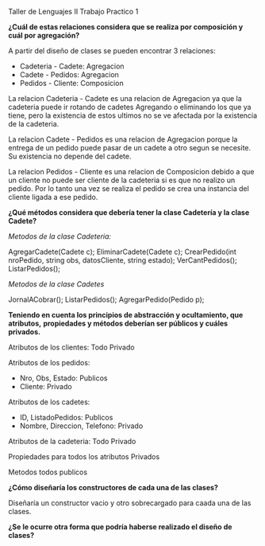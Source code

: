 Taller de Lenguajes II
Trabajo Practico 1

**¿Cuál de estas relaciones considera que se realiza por composición y cuál por agregación?**

A partir del diseño de clases se pueden encontrar 3 relaciones:

- Cadeteria - Cadete: Agregacion
- Cadete - Pedidos: Agregacion
- Pedidos - Cliente: Composicion

La relacion Cadeteria - Cadete es una relacion de Agregacion ya que la cadeteria puede ir rotando de cadetes Agregando o eliminando los que ya tiene, pero la existencia de estos ultimos no se ve afectada por la existencia de la cadeteria.

La relacion Cadete - Pedidos es una relacion de Agregacion porque la entrega de un pedido puede pasar de un cadete a otro segun se necesite. Su existencia no depende del cadete.

La relacion Pedidos - Cliente es una relacion de Composicion debido a que un cliente no puede ser cliente de la cadeteria si es que no realizo un pedido. Por lo tanto una vez se realiza el pedido se crea una instancia del cliente ligada a ese pedido.

**¿Qué métodos considera que debería tener la clase Cadetería y la clase Cadete?**

_Metodos de la clase Cadeteria:_

AgregarCadete(Cadete c);
EliminarCadete(Cadete c);
CrearPedido(int nroPedido, string obs, datosCliente, string estado);
VerCantPedidos();
ListarPedidos();

_Metodos de la clase Cadetes_

JornalACobrar();
ListarPedidos();
AgregarPedido(Pedido p);

**Teniendo en cuenta los principios de abstracción y ocultamiento, que atributos,**
**propiedades y métodos deberían ser públicos y cuáles privados.**

Atributos de los clientes: Todo Privado

Atributos de los pedidos:

- Nro, Obs, Estado: Publicos
- Cliente: Privado

Atributos de los cadetes:

- ID, ListadoPedidos: Publicos
- Nombre, Direccion, Telefono: Privado

Atributos de la cadeteria: Todo Privado

Propiedades para todos los atributos Privados

Metodos todos publicos

**¿Cómo diseñaría los constructores de cada una de las clases?**

Diseñaría un constructor vacio y otro sobrecargado para caada una de las clases.

**¿Se le ocurre otra forma que podría haberse realizado el diseño de clases?**
